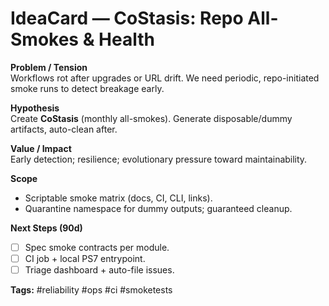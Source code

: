 # IdeaCard — CoStasis: Repo All-Smokes & Health

**Problem / Tension**  
Workflows rot after upgrades or URL drift. We need periodic, repo-initiated smoke runs to detect breakage early.

**Hypothesis**  
Create **CoStasis** (monthly all-smokes). Generate disposable/dummy artifacts, auto-clean after.

**Value / Impact**  
Early detection; resilience; evolutionary pressure toward maintainability.

**Scope**  
- Scriptable smoke matrix (docs, CI, CLI, links).  
- Quarantine namespace for dummy outputs; guaranteed cleanup.

**Next Steps (90d)**  
- [ ] Spec smoke contracts per module.  
- [ ] CI job + local PS7 entrypoint.  
- [ ] Triage dashboard + auto-file issues.

**Tags:** #reliability #ops #ci #smoketests